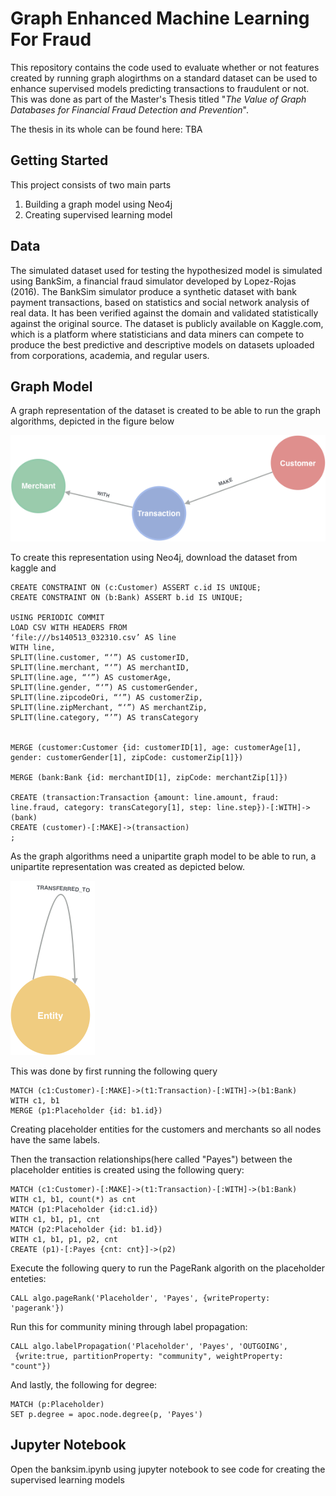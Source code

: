 # Graph Enhanced Machine Learning For Fraud

This repository contains the code used to evaluate whether or not features created by running graph alogirthms on a standard dataset can be used to enhance supervised models predicting transactions to fraudulent or not. This was done as part of the Master's Thesis titled "_The Value of Graph Databases for Financial Fraud Detection and Prevention_".

The thesis in its whole can be found here: TBA

## Getting Started 
This project consists of two main parts
1. Building a graph model using Neo4j
2. Creating supervised learning model  


## Data 

The simulated dataset used for testing the hypothesized model is simulated using BankSim, a financial fraud simulator developed by Lopez-Rojas (2016). The BankSim simulator produce a synthetic dataset with bank payment transactions, based on statistics and social network analysis of real data. It has been verified against the domain and validated statistically against the original source. The dataset is publicly available on Kaggle.com, which is a platform where statisticians and data miners can compete to produce the best predictive and descriptive models on datasets uploaded from corporations, academia, and regular users.

## Graph Model



A graph representation of the dataset is created to be able to run the graph algorithms, depicted in the figure below

![Alt text](pictures/Graph-model-standard.png "Graph Model")

To create this representation using Neo4j, download the dataset from kaggle and 
~~~~
CREATE CONSTRAINT ON (c:Customer) ASSERT c.id IS UNIQUE;
CREATE CONSTRAINT ON (b:Bank) ASSERT b.id IS UNIQUE;

USING PERIODIC COMMIT
LOAD CSV WITH HEADERS FROM
‘file:///bs140513_032310.csv’ AS line
WITH line,
SPLIT(line.customer, “‘”) AS customerID,
SPLIT(line.merchant, “‘”) AS merchantID,
SPLIT(line.age, “‘”) AS customerAge,
SPLIT(line.gender, “‘”) AS customerGender,
SPLIT(line.zipcodeOri, “‘”) AS customerZip,
SPLIT(line.zipMerchant, “‘”) AS merchantZip,
SPLIT(line.category, “’”) AS transCategory


MERGE (customer:Customer {id: customerID[1], age: customerAge[1], gender: customerGender[1], zipCode: customerZip[1]})

MERGE (bank:Bank {id: merchantID[1], zipCode: merchantZip[1]})

CREATE (transaction:Transaction {amount: line.amount, fraud: line.fraud, category: transCategory[1], step: line.step})-[:WITH]->(bank)
CREATE (customer)-[:MAKE]->(transaction)
;
~~~~

As the graph algorithms need a unipartite graph model to be able to run, a unipartite representation was created as depicted below.

![Alt text](pictures/Graph-community-pageerank.png "Unipartite Graph Representation")

This was done by first running the following query
~~~~
MATCH (c1:Customer)-[:MAKE]->(t1:Transaction)-[:WITH]->(b1:Bank)
WITH c1, b1
MERGE (p1:Placeholder {id: b1.id})
~~~~
Creating placeholder entities for the customers and merchants so all nodes have the same labels.  

Then the transaction relationships(here called "Payes") between the placeholder entities is created using the following query: 
~~~~
MATCH (c1:Customer)-[:MAKE]->(t1:Transaction)-[:WITH]->(b1:Bank)
WITH c1, b1, count(*) as cnt
MATCH (p1:Placeholder {id:c1.id})
WITH c1, b1, p1, cnt
MATCH (p2:Placeholder {id: b1.id})
WITH c1, b1, p1, p2, cnt
CREATE (p1)-[:Payes {cnt: cnt}]->(p2)
~~~~

Execute the following query to run the PageRank algorith on the placeholder enteties:
~~~~
CALL algo.pageRank('Placeholder', 'Payes', {writeProperty: 'pagerank'})
~~~~
Run this for community mining through label propagation: 
~~~~
CALL algo.labelPropagation('Placeholder', 'Payes', 'OUTGOING',
 {write:true, partitionProperty: "community", weightProperty: "count"})
~~~~
And lastly, the following for degree:
~~~~
MATCH (p:Placeholder)
SET p.degree = apoc.node.degree(p, 'Payes')
~~~~

## Jupyter Notebook 
Open the banksim.ipynb using jupyter notebook to see code for creating the supervised learning models